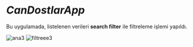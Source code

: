 # ***CanDostlarApp***

Bu uygulamada, listelenen verileri **search filter** ile filtreleme işlemi yapıldı.


![ana3](https://user-images.githubusercontent.com/35347062/73105159-54e87f00-3f09-11ea-8313-510854f1dc7c.jpeg)
![filtreee3](https://user-images.githubusercontent.com/35347062/73105160-55811580-3f09-11ea-9871-ee46d804d2b8.jpeg)
